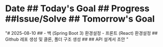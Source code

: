 # Date ## Today's Goal ## Progress ##Issue/Solve ## Tomorrow's Goal
"# 2025-08-10  ## - 백 (Spring Boot 3) 환경설정 - 프론트 (React) 환경설정  ## Github 레포 생성 및 클론, 폴더 구조 생성 ## ## API 설계서 초안 " 

